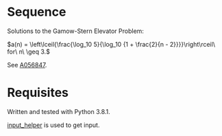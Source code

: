 # Sequence
Solutions to the Gamow-Stern Elevator Problem:

$a(n) = \left\lceil{\frac{\log_10 5}{\log_10 {1 + \frac{2}{n - 2}}}}\right\rceil\ for\ n\ \geq 3.$

See [A056847](https://oeis.org/A056847).

# Requisites
Written and tested with Python 3.8.1.

[input_helper](https://github.com/XPhyro/input_helper) is used to get input.

